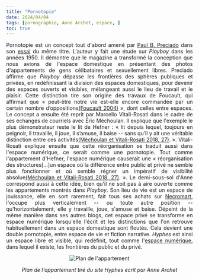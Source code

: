 ```yaml
---
title: "Pornotopie"
date: 2024/04/04
tags: [pornographie, Anne Archet, espace, ]
toc: true
---
```

<DIV STYLE="text-align:justify">

Pornotopie est un concept tout d'abord amené par [Paul B. Preciado](https://fr.wikipedia.org/wiki/Paul_B._Preciado) dans son [essai](https://www.leslibraires.ca/livres/pornotopie-paul-b-preciado-9782081255449.html) du même titre. L'auteur y fait une étude sur *Playboy* dans les années 1950. Il démontre que le magazine a transformé la conception que nous avions de l'espace domestique en présentant des photos d'appartements de gens célibataires et sexuellement libres. Preciado affirme que *Playboy* dépasse les frontières des sphères publiques et privées, en redéfinissant la division des espaces domestiques, pour devenir des espaces ouverts et visibles, mélangeant aussi le lieu de travail et le plaisir. Cette distinction tire son origine des travaux de Foucault, qui affirmait que « peut-être notre vie est-elle encore commandée par un certain nombre d’oppositions[(Foucault 2004)](https://cgermain97.github.io/Feu-de-Foret/docs/biblio/) », dont celles entre espaces. Le concept a ensuite été reprit par Marcello Vitali-Rosati dans le cadre de ses échanges de courriels avec Éric Méchoulan. Il explique que l'exemple le plus démonstrateur reste le lit de Hefner : « lit depuis lequel, toujours en peignoir, il travaille, il joue, il s’amuse, il baise -- sans qu’il y ait une véritable distinction entre ces activités[(Méchoulan et Vitali-Rosati 2018, 27)](https://cgermain97.github.io/Feu-de-Foret/docs/biblio/). ». Vitali-Rosati explique ensuite que cette réorganisation se traduit aussi dans l'espace numérique, ce serait comme une pornotopie. Tout comme l'appartement d'Hefner, l'espace numérique causerait une « réorganisation des structures[...]un espace où la différence entre public et privé ne semble plus fonctionner et où semble régner un impératif de visibilité absolue[(Méchoulan et Vitali-Rosati 2018, 27)](https://cgermain97.github.io/Feu-de-Foret/docs/biblio/). ». Le demi-sous-sol d'Anne correspond aussi à cette idée, bien qu'il ne soit pas à aire ouverte comme les appartements montrés dans *Playboy*. Son lieu de vie est un espace de jouissance, elle en sort rarement, fait tous ses achats sur [Necromart](https://hyphes.net/index.php/Necromart.com), l'occupe plus verticalement -- ou toute autre position -- qu'horizontalement, elle y travaille, joue, s'amuse et baise. Dépeint de la même manière dans ses autres blogs, cet espace privé se transforme en espace numérique lorsqu'elle l'écrit et les distinctions que l'on retrouve habituellement dans un espace domestique sont floutés. Cela devient une double pornotopie, entre espace de vie et fiction narrative. *Hyphes* est ainsi un espace libre et visible, qui redéfinit, tout comme l'[espace numérique](https://cgermain97.github.io/Feu-de-Foret/docs/édit), dans lequel il existe, les frontières du public et du privé. 

<DIV STYLE="text-align:center">

![Plan de l'appartement](https://hyphes.net/images/thumb/9/91/Plan_de_l%27appartement.png/520px-Plan_de_l%27appartement.png)
    
_Plan de l'appartement tiré du site Hyphes écrit par Anne Archet_